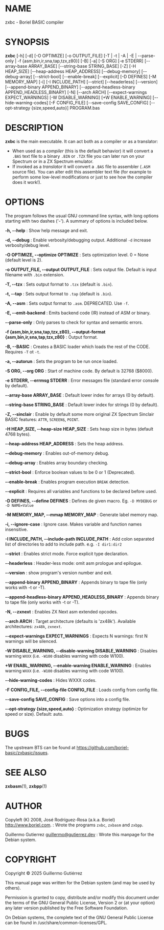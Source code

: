 # NAME

zxbc - Boriel BASIC compiler

# SYNOPSIS

**zxbc** [-h] [-d] [-O OPTIMIZE] [-o OUTPUT_FILE]
     [-T | -t | -A | -E | --parse-only | -f {asm,bin,ir,sna,tap,tzx,z80}]
     [-B] [-a] [-S ORG] [-e STDERR] [--array-base ARRAY_BASE]
     [--string-base STRING_BASE] [-Z] [-H HEAP_SIZE]
     [--heap-address HEAP_ADDRESS] [--debug-memory] [--debug-array]
     [--strict-bool] [--enable-break] [--explicit] [-D DEFINES]
     [-M MEMORY_MAP] [-i] [-I INCLUDE_PATH] [--strict] [--headerless]
     [--version] [--append-binary APPEND_BINARY]
     [--append-headless-binary APPEND_HEADLESS_BINARY] [-N]
     [--arch ARCH] [--expect-warnings EXPECT_WARNINGS]
     [-W DISABLE_WARNING] [+W ENABLE_WARNING] [--hide-warning-codes]
     [-F CONFIG_FILE] [--save-config SAVE_CONFIG]
     [--opt-strategy {size,speed,auto}]
     PROGRAM.bas

# DESCRIPTION

**zxbc** is the main executable. It can act both as a compiler or as a translator:

* When used as a _compiler_ (this is the default behavior) it will convert a `.BAS`
  text file to a binary `.BIN` or `.TZX` file you can later run on your Spectrum
  or in a ZX Spectrum emulator. 
* If invoked as a _translator_ it will convert a `.BAS` file to assembler
  (`.ASM` source file). You can alter edit this assembler text file
  (for example to perform some low-level modifications or just to see
  how the compiler does it work!).

# OPTIONS

The program follows the usual GNU command line syntax, with long options
starting with two dashes ('-'). A summary of options is included below.

**-h, --help**
:   Show help message and exit.

**-d, --debug**
:   Enable verbosity/debugging output. Additional `-d` increase verbosity/debug level.

**-O OPTIMIZE, --optimize OPTIMIZE**
:   Sets optimization level. 0 = None (default level is 2).

**-o OUTPUT\_FILE, --output OUTPUT\_FILE**
:   Sets output file. Default is input filename with `.bin` extension.

**-T, --tzx**
:   Sets output format to `.tzx` (default is `.bin`).

**-t, --tap**
:   Sets output format to `.tap` (default is `.bin`).

**-A, --asm**
:   Sets output format to `.asm`. DEPRECATED. Use `-f`.

**-E, --emit-backend**
:   Emits backend code (IR) instead of ASM or binary.

**--parse-only**
:   Only parses to check for syntax and semantic errors.

**-f {asm,bin,ir,sna,tap,tzx,z80}, --output-format {asm,bin,ir,sna,tap,tzx,z80}**
:   Output format.

**-B, --BASIC**
:   Creates a BASIC loader which loads the rest of the CODE. Requires `-T` ot `-t`.

**-a, --autorun**
:   Sets the program to be run once loaded.

**-S ORG, --org ORG**
:   Start of machine code. By default is 32768 ($8000).

**-e STDERR, --errmsg STDERR**
:   Error messages file (standard error console by default).

**--array-base ARRAY\_BASE**
:   Default lower index for arrays (0 by default).

**--string-base STRING\_BASE**
:   Default lower index for strings (0 by default).

**-Z, --sinclair**
:   Enable by default some more original ZX Spectrum Sinclair BASIC features: `ATTR`, `SCREEN$`, `POINT`.

**-H HEAP_SIZE, --heap-size HEAP\_SIZE**
:   Sets heap size in bytes (default 4768 bytes).

**--heap-address HEAP\_ADDRESS**
:   Sets the heap address.

**--debug-memory**
:   Enables out-of-memory debug.

**--debug-array**
:   Enables array boundary checking.

**--strict-bool**
:   Enforce boolean values to be 0 or 1 (Deprecated).

**--enable-break**
:   Enables program execution `BREAK` detection.

**--explicit**
:   Requires all variables and functions to be declared before used.

**-D DEFINES, --define DEFINES**
:   Defines de given macro. Eg. `-D MYDEBUG` or `-D NAME=Value`

**-M MEMORY\_MAP, --mmap MEMORY\_MAP**
:   Generate label memory map.

**-i, --ignore-case**
:   Ignore case. Makes variable and function names insensitive.

**-I INCLUDE\_PATH, --include-path INCLUDE\_PATH**
:   Add colon separated list of directories to add to include path. e.g. `-I dir1:dir2`

**--strict**
:   Enables strict mode. Force explicit type declaration.

**--headerless**
:   Header-less mode: omit asm prologue and epilogue.

**--version**
:   show program's version number and exit.

**--append-binary APPEND\_BINARY**
:   Appends binary to tape file (only works with -t or -T).

**--append-headless-binary APPEND\_HEADLESS\_BINARY**
:   Appends binary to tape file (only works with -t or -T).

**-N, --zxnext**
:   Enables ZX Next asm extended opcodes.

**--arch ARCH**
:   Target architecture (defaults is 'zx48k'). Available architectures: `zx48k`, `zxnext`.

**--expect-warnings EXPECT\_WARNINGS**
:   Expects N warnings: first N warnings will be silenced.

**-W DISABLE\_WARNING, --disable-warning DISABLE\_WARNING**
:   Disables warning `WXXX` (i.e. `-W100` disables warning with code W100).

**+W ENABL\_WARNING, --enable-warning ENABLE\_WARNING**
:   Enables warning `WXXX` (i.e. `-W100` disables warning with code W100).

**--hide-warning-codes**
:   Hides WXXX codes.

**-F CONFIG\_FILE, --config-file CONFIG\_FILE**
:   Loads config from config file.

**--save-config SAVE\_CONFIG**
:   Save options into a config file.

**--opt-strategy {size,speed,auto}**
:   Optimization strategy (optimize for speed or size). Default: auto.

# BUGS

The upstream BTS can be found at https://github.com/boriel-basic/zxbasic/issues.

# SEE ALSO

**zxbasm**(1), **zxbpp**(1)

# AUTHOR

Copyleft (K) 2008, José Rodríguez-Rosa (a.k.a. Boriel) http://www.boriel.com.
:   Wrote the programs `zxbc`, `zxbasm` and `zxbpp`.

Guillermo Gutierrez <guillermo@gutierrez.dev>
:   Wrote this manpage for the Debian system.

# COPYRIGHT

Copyright © 2025 Guillermo Gutiérrez

This manual page was written for the Debian system (and may be used by
others).

Permission is granted to copy, distribute and/or modify this document under
the terms of the GNU General Public License, Version 2 or (at your option)
any later version published by the Free Software Foundation.

On Debian systems, the complete text of the GNU General Public License
can be found in /usr/share/common-licenses/GPL.
